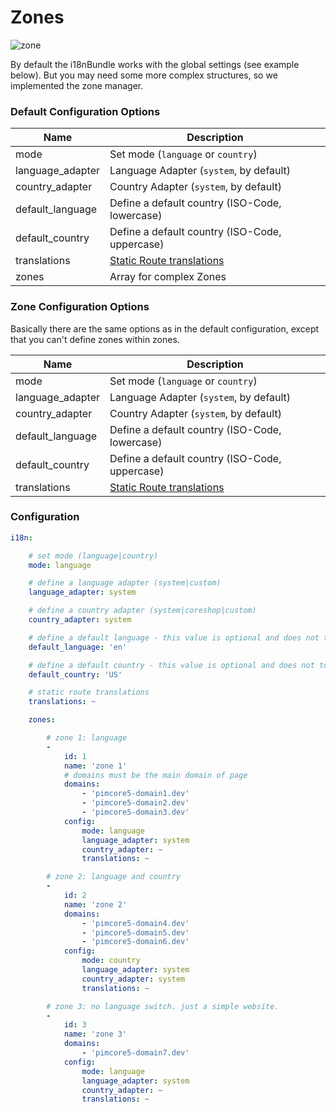 # Zones

![zone](https://user-images.githubusercontent.com/700119/28177968-0a3e592e-67fd-11e7-99a3-52b8f77683a4.jpg)

By default the i18nBundle works with the global settings (see example below). 
But you may need some more complex structures, so we implemented the zone manager.

### Default Configuration Options

| Name | Description |
|------|-------------|
| mode | Set mode (`language` or `country`) |
| language_adapter | Language Adapter (`system`, by default) |
| country_adapter | Country Adapter (`system`, by default) |
| default_language | Define a default country (ISO-Code, lowercase) |
| default_country | Define a default country (ISO-Code, uppercase) |
| translations | [Static Route translations](28_StaticRoutes.md) |
| zones | Array for complex Zones |

### Zone Configuration Options
Basically there are the same options as in the default configuration, except that you can't define zones within zones.

| Name | Description |
|------|-------------|
| mode | Set mode (`language` or `country`) |
| language_adapter | Language Adapter (`system`, by default) |
| country_adapter | Country Adapter (`system`, by default) |
| default_language | Define a default country (ISO-Code, lowercase) |
| default_country | Define a default country (ISO-Code, uppercase) |
| translations | [Static Route translations](28_StaticRoutes.md) |

### Configuration

```yaml
i18n:

    # set mode (language|country)
    mode: language

    # define a language adapter (system|custom)
    language_adapter: system

    # define a country adapter (system|coreshop|custom)
    country_adapter: system

    # define a default language - this value is optional and does not to be defined
    default_language: 'en'

    # define a default country - this value is optional and does not to be defined
    default_country: 'US'

    # static route translations
    translations: ~

    zones:

        # zone 1: language
        -
            id: 1
            name: 'zone 1'
            # domains must be the main domain of page
            domains:
                - 'pimcore5-domain1.dev'
                - 'pimcore5-domain2.dev'
                - 'pimcore5-domain3.dev'
            config:
                mode: language
                language_adapter: system
                country_adapter: ~
                translations: ~

        # zone 2: language and country
        -
            id: 2
            name: 'zone 2'
            domains:
                - 'pimcore5-domain4.dev'
                - 'pimcore5-domain5.dev'
                - 'pimcore5-domain6.dev'
            config:
                mode: country
                language_adapter: system
                country_adapter: system
                translations: ~

        # zone 3: no language switch. just a simple website.
        -
            id: 3
            name: 'zone 3'
            domains:
                - 'pimcore5-domain7.dev'
            config:
                mode: language
                language_adapter: system
                country_adapter: ~
                translations: ~
```